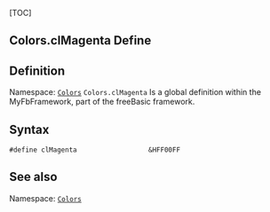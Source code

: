 [TOC]
## Colors.clMagenta Define

## Definition
Namespace: [`Colors`](Colors.md)
`Colors.clMagenta` Is a global definition within the MyFbFramework, part of the freeBasic framework.
## Syntax

```freeBasic
#define clMagenta                  &HFF00FF
```

## See also
Namespace: [`Colors`](Colors.md)
